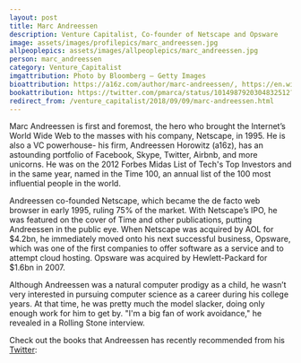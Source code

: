 ```yaml
---
layout: post
title: Marc Andreessen
description: Venture Capitalist, Co-founder of Netscape and Opsware
image: assets/images/profilepics/marc_andreessen.jpg
allpeoplepics: assets/images/allpeoplepics/marc_andreessen.jpg
person: marc_andreessen
category: Venture_Capitalist
imgattribution: Photo by Bloomberg — Getty Images
bioattribution: https://a16z.com/author/marc-andreessen/, https://en.wikipedia.org/wiki/Marc_Andreessen, https://www.entrepreneur.com/article/197600
bookattribution: https://twitter.com/pmarca/status/1014987920304832512?lang=en
redirect_from: /venture_capitalist/2018/09/09/marc-andreessen.html
---
```


Marc Andreessen is first and foremost, the hero who brought the Internet’s World Wide Web to the masses with his company, Netscape, in 1995. He is also a VC powerhouse- his firm, Andreessen Horowitz (a16z), has an astounding portfolio of Facebook, Skype, Twitter, Airbnb, and more unicorns. He was on the 2012 Forbes Midas List of Tech's Top Investors and in the same year, named in the Time 100, an annual list of the 100 most influential people in the world.

Andreessen co-founded Netscape, which became the de facto web browser in early 1995, ruling 75% of the market. With Netscape’s IPO, he was featured on the cover of Time and other publications, putting Andreessen in the public eye. When Netscape was acquired by AOL for $4.2bn, he immediately moved onto his next successful business, Opsware, which was one of the first companies to offer software as a service and to attempt cloud hosting. Opsware was acquired by Hewlett-Packard for $1.6bn in 2007.

Although Andreessen was a natural computer prodigy as a child, he wasn’t very interested in pursuing computer science as a career during his college years. At that time, he was pretty much the model slacker, doing only enough work for him to get by. "I'm a big fan of work avoidance," he revealed in a Rolling Stone interview.

Check out the books that Andreessen has recently recommended from his <a href="https://twitter.com/pmarca/status/1014987920304832512?lang=en">Twitter</a>:






